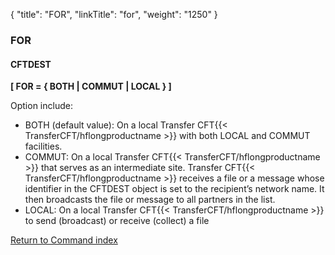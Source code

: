 {
    "title": "FOR",
    "linkTitle": "for",
    "weight": "1250"
}<span id="for"></span>

### FOR

#### CFTDEST

****\[ FOR
= { BOTH
| COMMUT |
LOCAL } \]****

Option include:

- BOTH
    (default value): On a local Transfer CFT{{< TransferCFT/hflongproductname >}} with both LOCAL and COMMUT facilities.
- COMMUT:
    On a local Transfer CFT{{< TransferCFT/hflongproductname >}} that serves as an intermediate site. Transfer CFT{{< TransferCFT/hflongproductname >}} receives
    a file or a message whose identifier in the CFTDEST object is set to the
    recipient’s network name. It then broadcasts the file or message to all
    partners in the list.
- LOCAL:
    On a local Transfer CFT{{< TransferCFT/hflongproductname >}} to send (broadcast) or receive (collect) a file  

[Return to Command index](../../)

